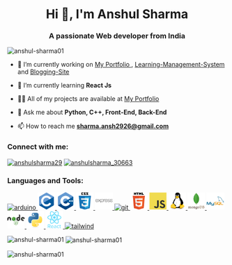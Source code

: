 <h1 align="center">Hi 👋, I'm Anshul Sharma</h1>
<h3 align="center">A passionate Web developer from India</h3>

<p align="left"> <img src="https://komarev.com/ghpvc/?username=anshul-sharma01&label=Profile%20views&color=0e75b6&style=flat" alt="anshul-sharma01" /> </p>


- 🔭 I’m currently working on <a href="https://anshulsharma-portfolio.vercel.app/">My Portfolio </a>, <a href="https://github.com/Anshul-Sharma01/Learning-Management-System--LMS-">Learning-Management-System</a> and <a href="https://github.com/Anshul-Sharma01/Blogging-Site">Blogging-Site</a>

- 🌱 I’m currently learning **React Js**

- 👨‍💻 All of my projects are available at <a href="https://anshulsharma-portfolio.vercel.app/">My Portfolio </a>

- 💬 Ask me about **Python, C++, Front-End, Back-End**

- 📫 How to reach me **sharma.ansh2926@gmail.com**

<h3 align="left">Connect with me:</h3>
<p align="left">
<a href="https://linkedin.com/in/anshulsharma29" target="blank"><img align="center" src="https://raw.githubusercontent.com/rahuldkjain/github-profile-readme-generator/master/src/images/icons/Social/linked-in-alt.svg" alt="anshulsharma29" height="30" width="40" /></a>
<a href="https://discord.gg/anshulsharma_30663" target="blank"><img align="center" src="https://raw.githubusercontent.com/rahuldkjain/github-profile-readme-generator/master/src/images/icons/Social/discord.svg" alt="anshulsharma_30663" height="30" width="40" /></a>
</p>

<h3 align="left">Languages and Tools:</h3>
<p align="left"> <a href="https://www.arduino.cc/" target="_blank" rel="noreferrer"> <img src="https://cdn.worldvectorlogo.com/logos/arduino-1.svg" alt="arduino" width="40" height="40"/> </a> <a href="https://www.cprogramming.com/" target="_blank" rel="noreferrer"> <img src="https://raw.githubusercontent.com/devicons/devicon/master/icons/c/c-original.svg" alt="c" width="40" height="40"/> </a> <a href="https://www.w3schools.com/cpp/" target="_blank" rel="noreferrer"> <img src="https://raw.githubusercontent.com/devicons/devicon/master/icons/cplusplus/cplusplus-original.svg" alt="cplusplus" width="40" height="40"/> </a> <a href="https://www.w3schools.com/css/" target="_blank" rel="noreferrer"> <img src="https://raw.githubusercontent.com/devicons/devicon/master/icons/css3/css3-original-wordmark.svg" alt="css3" width="40" height="40"/> </a> <a href="https://expressjs.com" target="_blank" rel="noreferrer"> <img src="https://raw.githubusercontent.com/devicons/devicon/master/icons/express/express-original-wordmark.svg" alt="express" width="40" height="40"/> </a> <a href="https://git-scm.com/" target="_blank" rel="noreferrer"> <img src="https://www.vectorlogo.zone/logos/git-scm/git-scm-icon.svg" alt="git" width="40" height="40"/> </a> <a href="https://www.w3.org/html/" target="_blank" rel="noreferrer"> <img src="https://raw.githubusercontent.com/devicons/devicon/master/icons/html5/html5-original-wordmark.svg" alt="html5" width="40" height="40"/> </a> <a href="https://developer.mozilla.org/en-US/docs/Web/JavaScript" target="_blank" rel="noreferrer"> <img src="https://raw.githubusercontent.com/devicons/devicon/master/icons/javascript/javascript-original.svg" alt="javascript" width="40" height="40"/> </a> <a href="https://www.linux.org/" target="_blank" rel="noreferrer"> <img src="https://raw.githubusercontent.com/devicons/devicon/master/icons/linux/linux-original.svg" alt="linux" width="40" height="40"/> </a> <a href="https://www.mongodb.com/" target="_blank" rel="noreferrer"> <img src="https://raw.githubusercontent.com/devicons/devicon/master/icons/mongodb/mongodb-original-wordmark.svg" alt="mongodb" width="40" height="40"/> </a> <a href="https://www.mysql.com/" target="_blank" rel="noreferrer"> <img src="https://raw.githubusercontent.com/devicons/devicon/master/icons/mysql/mysql-original-wordmark.svg" alt="mysql" width="40" height="40"/> </a> <a href="https://nodejs.org" target="_blank" rel="noreferrer"> <img src="https://raw.githubusercontent.com/devicons/devicon/master/icons/nodejs/nodejs-original-wordmark.svg" alt="nodejs" width="40" height="40"/> </a> <a href="https://www.python.org" target="_blank" rel="noreferrer"> <img src="https://raw.githubusercontent.com/devicons/devicon/master/icons/python/python-original.svg" alt="python" width="40" height="40"/> </a> <a href="https://reactjs.org/" target="_blank" rel="noreferrer"> <img src="https://raw.githubusercontent.com/devicons/devicon/master/icons/react/react-original-wordmark.svg" alt="react" width="40" height="40"/> </a> <a href="https://tailwindcss.com/" target="_blank" rel="noreferrer"> <img src="https://www.vectorlogo.zone/logos/tailwindcss/tailwindcss-icon.svg" alt="tailwind" width="40" height="40"/> </a> </p>

<p><img align="left" src="https://github-readme-stats.vercel.app/api/top-langs?username=anshul-sharma01&show_icons=true&locale=en&layout=compact" alt="anshul-sharma01" /></p>

<p>&nbsp;<img align="center" src="https://github-readme-stats.vercel.app/api?username=anshul-sharma01&show_icons=true&locale=en" alt="anshul-sharma01" /></p>

<p><img align="center" src="https://github-readme-streak-stats.herokuapp.com/?user=anshul-sharma01&" alt="anshul-sharma01" /></p>
